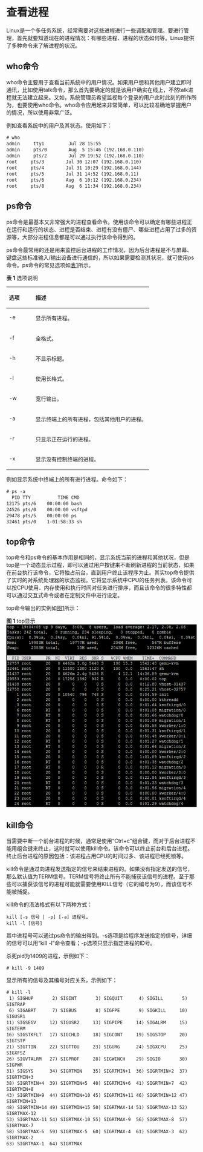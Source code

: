 # 查看进程<a name="ZH-CN_TOPIC_0182317348"></a>

Linux是一个多任务系统，经常需要对这些进程进行一些调配和管理。要进行管理，首先就要知道现在的进程情况：有哪些进程、进程的状态如何等。Linux提供了多种命令来了解进程的状况。

## who命令<a name="zh-cn_topic_0151921029_s1e3a2f0d836b42218399646e796cc628"></a>

who命令主要用于查看当前系统中的用户情况。如果用户想和其他用户建立即时通讯，比如使用talk命令，那么首先要确定的就是该用户确实在线上，不然talk进程就无法建立起来。又如，系统管理员希望监视每个登录的用户此时此刻的所作所为，也要使用who命令。who命令应用起来非常简单，可以比较准确地掌握用户的情况，所以使用非常广泛。

例如查看系统中的用户及其状态。使用如下：

```
# who
admin     tty1         Jul 28 15:55
admin     pts/0        Aug  5 15:46 (192.168.0.110)
admin     pts/2        Jul 29 19:52 (192.168.0.110)
root     pts/3        Jul 30 12:07 (192.168.0.110)
root     pts/4        Jul 31 10:29 (192.168.0.144)
root     pts/5        Jul 31 14:52 (192.168.0.11)
root     pts/6        Aug  6 10:12 (192.168.0.234)
root     pts/8        Aug  6 11:34 (192.168.0.234)
```

## ps命令<a name="zh-cn_topic_0151921029_s65e09339f256449a816da11e07351009"></a>

ps命令是最基本又非常强大的进程查看命令。使用该命令可以确定有哪些进程正在运行和运行的状态、进程是否结束、进程有没有僵尸、哪些进程占用了过多的资源等，大部分进程信息都是可以通过执行该命令得到的。

ps命令最常用的还是用来监控后台进程的工作情况，因为后台进程是不与屏幕、键盘这些标准输入/输出设备进行通信的，所以如果需要检测其状况，就可使用ps命令。ps命令的常见选项如[表1](#zh-cn_topic_0151921029_t34619d964a3d41ad8694189ec383359c)所示。

**表 1**  选项说明

<a name="zh-cn_topic_0151921029_t34619d964a3d41ad8694189ec383359c"></a>
<table><thead align="left"><tr id="zh-cn_topic_0151921029_r79d809c7e44245b1bbf90aac5b57cb16"><th class="cellrowborder" valign="top" width="18.61%" id="mcps1.2.3.1.1"><p id="zh-cn_topic_0151921029_a4dcafe9758654440a1cd09443b49b996"><a name="zh-cn_topic_0151921029_a4dcafe9758654440a1cd09443b49b996"></a><a name="zh-cn_topic_0151921029_a4dcafe9758654440a1cd09443b49b996"></a>选项</p>
</th>
<th class="cellrowborder" valign="top" width="81.39%" id="mcps1.2.3.1.2"><p id="zh-cn_topic_0151921029_ac6fdbea1258d4c3ca520255a2d2fe663"><a name="zh-cn_topic_0151921029_ac6fdbea1258d4c3ca520255a2d2fe663"></a><a name="zh-cn_topic_0151921029_ac6fdbea1258d4c3ca520255a2d2fe663"></a>描述</p>
</th>
</tr>
</thead>
<tbody><tr id="zh-cn_topic_0151921029_r738b90e22f614e77b9ea21359ad14755"><td class="cellrowborder" valign="top" width="18.61%" headers="mcps1.2.3.1.1 "><p id="zh-cn_topic_0151921029_a29392e63172746c491bc46c8b76b0080"><a name="zh-cn_topic_0151921029_a29392e63172746c491bc46c8b76b0080"></a><a name="zh-cn_topic_0151921029_a29392e63172746c491bc46c8b76b0080"></a>-e</p>
</td>
<td class="cellrowborder" valign="top" width="81.39%" headers="mcps1.2.3.1.2 "><p id="zh-cn_topic_0151921029_a512f7ef0b90a4cb7bf17fa20f4775725"><a name="zh-cn_topic_0151921029_a512f7ef0b90a4cb7bf17fa20f4775725"></a><a name="zh-cn_topic_0151921029_a512f7ef0b90a4cb7bf17fa20f4775725"></a>显示所有进程。</p>
</td>
</tr>
<tr id="zh-cn_topic_0151921029_r015cec7c7ac44cbca03a8af4cd753492"><td class="cellrowborder" valign="top" width="18.61%" headers="mcps1.2.3.1.1 "><p id="zh-cn_topic_0151921029_a068031d192014fe8a886ae267635afde"><a name="zh-cn_topic_0151921029_a068031d192014fe8a886ae267635afde"></a><a name="zh-cn_topic_0151921029_a068031d192014fe8a886ae267635afde"></a>-f</p>
</td>
<td class="cellrowborder" valign="top" width="81.39%" headers="mcps1.2.3.1.2 "><p id="zh-cn_topic_0151921029_a474a7023a5fd41258427e511f0b4d79c"><a name="zh-cn_topic_0151921029_a474a7023a5fd41258427e511f0b4d79c"></a><a name="zh-cn_topic_0151921029_a474a7023a5fd41258427e511f0b4d79c"></a>全格式。</p>
</td>
</tr>
<tr id="zh-cn_topic_0151921029_rec7c0b7251f743e4b6d3d41dc44c7e9f"><td class="cellrowborder" valign="top" width="18.61%" headers="mcps1.2.3.1.1 "><p id="zh-cn_topic_0151921029_af814f2f50cc44408999eb08d9d0a2a2a"><a name="zh-cn_topic_0151921029_af814f2f50cc44408999eb08d9d0a2a2a"></a><a name="zh-cn_topic_0151921029_af814f2f50cc44408999eb08d9d0a2a2a"></a>-h</p>
</td>
<td class="cellrowborder" valign="top" width="81.39%" headers="mcps1.2.3.1.2 "><p id="zh-cn_topic_0151921029_ab4f39caa92d54d2ea6b3c093e55d618e"><a name="zh-cn_topic_0151921029_ab4f39caa92d54d2ea6b3c093e55d618e"></a><a name="zh-cn_topic_0151921029_ab4f39caa92d54d2ea6b3c093e55d618e"></a>不显示标题。</p>
</td>
</tr>
<tr id="zh-cn_topic_0151921029_r38d5c83acc40447abba5cca0c4386932"><td class="cellrowborder" valign="top" width="18.61%" headers="mcps1.2.3.1.1 "><p id="zh-cn_topic_0151921029_a2a631b086f1942b6b81eafb5dbabdcd0"><a name="zh-cn_topic_0151921029_a2a631b086f1942b6b81eafb5dbabdcd0"></a><a name="zh-cn_topic_0151921029_a2a631b086f1942b6b81eafb5dbabdcd0"></a>-l</p>
</td>
<td class="cellrowborder" valign="top" width="81.39%" headers="mcps1.2.3.1.2 "><p id="zh-cn_topic_0151921029_a09dc585737284fad909909e50c803bc2"><a name="zh-cn_topic_0151921029_a09dc585737284fad909909e50c803bc2"></a><a name="zh-cn_topic_0151921029_a09dc585737284fad909909e50c803bc2"></a>使用长格式。</p>
</td>
</tr>
<tr id="zh-cn_topic_0151921029_r2e38bfe71fa94287ac2147781f1a53c1"><td class="cellrowborder" valign="top" width="18.61%" headers="mcps1.2.3.1.1 "><p id="zh-cn_topic_0151921029_a188698ebfa154b02a7841a551ab484da"><a name="zh-cn_topic_0151921029_a188698ebfa154b02a7841a551ab484da"></a><a name="zh-cn_topic_0151921029_a188698ebfa154b02a7841a551ab484da"></a>-w</p>
</td>
<td class="cellrowborder" valign="top" width="81.39%" headers="mcps1.2.3.1.2 "><p id="zh-cn_topic_0151921029_ab88d108c1ce744cdb50047050bc0cd9b"><a name="zh-cn_topic_0151921029_ab88d108c1ce744cdb50047050bc0cd9b"></a><a name="zh-cn_topic_0151921029_ab88d108c1ce744cdb50047050bc0cd9b"></a>宽行输出。</p>
</td>
</tr>
<tr id="zh-cn_topic_0151921029_r84c7a5f140c44fb598620f34927af667"><td class="cellrowborder" valign="top" width="18.61%" headers="mcps1.2.3.1.1 "><p id="zh-cn_topic_0151921029_a811383eb9caa4ad583b1e5de91ea5dd4"><a name="zh-cn_topic_0151921029_a811383eb9caa4ad583b1e5de91ea5dd4"></a><a name="zh-cn_topic_0151921029_a811383eb9caa4ad583b1e5de91ea5dd4"></a>-a</p>
</td>
<td class="cellrowborder" valign="top" width="81.39%" headers="mcps1.2.3.1.2 "><p id="zh-cn_topic_0151921029_aa07844184ac64000a161e1c1291675e3"><a name="zh-cn_topic_0151921029_aa07844184ac64000a161e1c1291675e3"></a><a name="zh-cn_topic_0151921029_aa07844184ac64000a161e1c1291675e3"></a>显示终端上的所有进程，包括其他用户的进程。</p>
</td>
</tr>
<tr id="zh-cn_topic_0151921029_rd13fe771cf744239858d51db76b25f8e"><td class="cellrowborder" valign="top" width="18.61%" headers="mcps1.2.3.1.1 "><p id="zh-cn_topic_0151921029_ab886c758505744f4b37c512bde114ae3"><a name="zh-cn_topic_0151921029_ab886c758505744f4b37c512bde114ae3"></a><a name="zh-cn_topic_0151921029_ab886c758505744f4b37c512bde114ae3"></a>-r</p>
</td>
<td class="cellrowborder" valign="top" width="81.39%" headers="mcps1.2.3.1.2 "><p id="zh-cn_topic_0151921029_abc98313b7c914539adb9532d56c037d3"><a name="zh-cn_topic_0151921029_abc98313b7c914539adb9532d56c037d3"></a><a name="zh-cn_topic_0151921029_abc98313b7c914539adb9532d56c037d3"></a>只显示正在运行的进程。</p>
</td>
</tr>
<tr id="zh-cn_topic_0151921029_rcb3959cc0c6e4110b87f7409841b01b1"><td class="cellrowborder" valign="top" width="18.61%" headers="mcps1.2.3.1.1 "><p id="zh-cn_topic_0151921029_a0fd38f1f80de4840aaa00e63119a82a8"><a name="zh-cn_topic_0151921029_a0fd38f1f80de4840aaa00e63119a82a8"></a><a name="zh-cn_topic_0151921029_a0fd38f1f80de4840aaa00e63119a82a8"></a>-x</p>
</td>
<td class="cellrowborder" valign="top" width="81.39%" headers="mcps1.2.3.1.2 "><p id="zh-cn_topic_0151921029_aa7d202094de346738f7e3ad4735f2bce"><a name="zh-cn_topic_0151921029_aa7d202094de346738f7e3ad4735f2bce"></a><a name="zh-cn_topic_0151921029_aa7d202094de346738f7e3ad4735f2bce"></a>显示没有控制终端的进程。</p>
</td>
</tr>
</tbody>
</table>

例如显示系统中终端上的所有进行进程。命令如下：

```
# ps -a
  PID TTY          TIME CMD
12175 pts/6    00:00:00 bash
24526 pts/0    00:00:00 vsftpd
29478 pts/5    00:00:00 ps
32461 pts/0    1-01:58:33 sh
```

## top命令<a name="zh-cn_topic_0151921029_s52818e4ff14d465bac3ef247773998f8"></a>

top命令和ps命令的基本作用是相同的，显示系统当前的进程和其他状况，但是top是一个动态显示过程，即可以通过用户按键来不断刷新进程的当前状态，如果在前台执行该命令，它将独占前台，直到用户终止该程序为止。其实top命令提供了实时的对系统处理器的状态监视。它将显示系统中CPU的任务列表。该命令可以按CPU使用、内存使用和执行时间对任务进行排序，而且该命令的很多特性都可以通过交互式命令或者在定制文件中进行设定。

top命令输出的实例如[图1](#zh-cn_topic_0151921029_f289234fcdbac453796200d80e9889cd1)所示：

**图 1**  top显示<a name="zh-cn_topic_0151921029_f289234fcdbac453796200d80e9889cd1"></a>  
![](figures/top显示.png "top显示")

## kill命令<a name="zh-cn_topic_0151921029_s0b0a419b753e4ad2ad2ff4ce2fd5b4f2"></a>

当需要中断一个前台进程的时候，通常足使用“Ctrl+c”组合键，而对于后台进程不能用组合键来终止，这时就可以使用kill命令。该命令可以终止前台和后台进程。终止后台进程的原因包括：该进程占用CPU的时间过多、该进程已经死锁等。

kill命令是通过向进程发送指定的信号来结束进程的。如果没有指定发送的信号，那么默认值为TERM信号。TERM信号将终止所有不能捕获该信号的进程。至于那些可以捕获该信号的进程可能就需要使用KILL信号（它的编号为9），而该信号不能被捕捉。

kill命令的浯法格式有以下两种方式：

```
kill [-s 信号 | -p] [-a] 进程号…
kill -l [信号]
```

其中进程号可以通过ps命令的输出得到。-s选项是给程序发送指定的信号，详细的信号可以用“kill -l”命令查看；-p选项只显示指定进程的ID号。

杀死pid为1409的进程，示例如下：

```
# kill -9 1409
```

显示所有的信号及其编号对应关系，示例如下：

```
# kill -l
 1) SIGHUP       2) SIGINT       3) SIGQUIT      4) SIGILL       5) SIGTRAP
 6) SIGABRT      7) SIGBUS       8) SIGFPE       9) SIGKILL     10) SIGUSR1
11) SIGSEGV     12) SIGUSR2     13) SIGPIPE     14) SIGALRM     15) SIGTERM
16) SIGSTKFLT   17) SIGCHLD     18) SIGCONT     19) SIGSTOP     20) SIGTSTP
21) SIGTTIN     22) SIGTTOU     23) SIGURG      24) SIGXCPU     25) SIGXFSZ
26) SIGVTALRM   27) SIGPROF     28) SIGWINCH    29) SIGIO       30) SIGPWR
31) SIGSYS      34) SIGRTMIN    35) SIGRTMIN+1  36) SIGRTMIN+2  37) SIGRTMIN+3
38) SIGRTMIN+4  39) SIGRTMIN+5  40) SIGRTMIN+6  41) SIGRTMIN+7  42) SIGRTMIN+8
43) SIGRTMIN+9  44) SIGRTMIN+10 45) SIGRTMIN+11 46) SIGRTMIN+12 47) SIGRTMIN+13
48) SIGRTMIN+14 49) SIGRTMIN+15 50) SIGRTMAX-14 51) SIGRTMAX-13 52) SIGRTMAX-12
53) SIGRTMAX-11 54) SIGRTMAX-10 55) SIGRTMAX-9  56) SIGRTMAX-8  57) SIGRTMAX-7
58) SIGRTMAX-6  59) SIGRTMAX-5  60) SIGRTMAX-4  61) SIGRTMAX-3  62) SIGRTMAX-2
63) SIGRTMAX-1  64) SIGRTMAX
```

